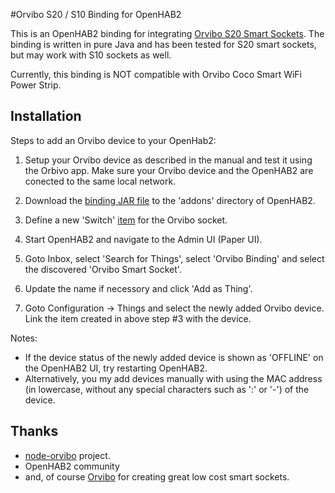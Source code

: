 #Orvibo S20 / S10 Binding for OpenHAB2

This is an OpenHAB2 binding for integrating [Orvibo S20 Smart Sockets](http://www.orvibo.com/product_en.html).
The binding is written in pure Java and has been tested for S20 smart sockets, but may work with S10 sockets as well.

Currently, this binding is NOT compatible with Orvibo Coco Smart WiFi Power Strip.

## Installation
Steps to add an Orvibo device to your OpenHab2:

1. Setup your Orvibo device as described in the manual and test it using the Orbivo app. Make sure your Orvibo device and the OpenHAB2 are conected to the same local network.

2. Download the [binding JAR file](https://github.com/erangaj/openhab2-orvibo/blob/erangaj-bin-v1/org.openhab.binding.orvibo-1.0.0-SNAPSHOT.jar?raw=true) to the 'addons' directory of OpenHAB2.

3. Define a new 'Switch' [item](https://github.com/openhab/openhab/wiki/Explanation-of-items) for the Orvibo socket.

4. Start OpenHAB2 and navigate to the Admin UI (Paper UI).

5. Goto Inbox, select 'Search for Things', select 'Orvibo Binding' and select the discovered 'Orvibo Smart Socket'.

6. Update the name if necessory and click 'Add as Thing'.

7. Goto Configuration -> Things and select the newly added Orvibo device. Link the item created in above step #3 with the device.

Notes:
* If the device status of the newly added device is shown as 'OFFLINE' on the OpenHAB2 UI, try restarting OpenHAB2.
* Alternatively, you my add devices manually with using the MAC address (in lowercase, without any special characters such
as ':' or '-') of the device.

## Thanks
* [node-orvibo](https://github.com/Grayda/node-orvibo) project.
* OpenHAB2 community
* and, of course [Orvibo](http://www.orvibo.com/) for creating great low cost smart sockets.
